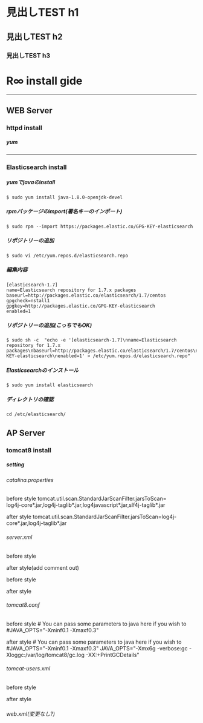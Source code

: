 # 見出しTEST h1
## 見出しTEST h2
### 見出しTEST h3




# R∞ install gide



---
## WEB Server 
### httpd install
##### yum
    
---
### Elasticsearch install
##### yumでjavaのinstall
    $ sudo yum install java-1.8.0-openjdk-devel
##### rpmパッケージのimport(署名キーのインポート)
    $ sudo rpm --import https://packages.elastic.co/GPG-KEY-elasticsearch
##### リポジトリーの追加
    $ sudo vi /etc/yum.repos.d/elasticsearch.repo
##### 編集内容
    [elasticsearch-1.7]
    name=Elasticsearch repository for 1.7.x packages
    baseurl=http://packages.elastic.co/elasticsearch/1.7/centos
    gpgcheck=nstall1
    gpgkey=http://packages.elastic.co/GPG-KEY-elasticsearch
    enabled=1
##### リポジトリーの追加(こっちでもOK)
    $ sudo sh -c  "echo -e '[elasticsearch-1.7]\nname=Elasticsearch repository for 1.7.x packages\nbaseurl=http://packages.elastic.co/elasticsearch/1.7/centos\ngpgcheck=1\ngpgkey=http://packages.elastic.co/GPG-KEY-elasticsearch\nenabled=1' > /etc/yum.repos.d/elasticsearch.repo"
##### Elasticsearchのインストール
    $ sudo yum install elasticsearch
##### ディレクトリの確認
    cd /etc/elasticsearch/


## AP Server
### tomcat8 install


##### setting
###### catalina.properties
before style
    tomcat.util.scan.StandardJarScanFilter.jarsToScan=\
    log4j-core*.jar,log4j-taglib*.jar,log4javascript*.jar,slf4j-taglib*.jar

after style
    tomcat.util.scan.StandardJarScanFilter.jarsToScan=log4j-core*.jar,log4j-taglib*.jar

###### server.xml
before style
      <Listener className="org.apache.catalina.core.AprLifecycleListener" SSLEngine="on" />

after style(add comment out)
    <!--
      <Listener className="org.apache.catalina.core.AprLifecycleListener" SSLEngine="on" />
    -->

before style
    <!-- Define an AJP 1.3 Connector on port 8009 -->
    <Connector port="8009" protocol="AJP/1.3" redirectPort="8443" />

after style
    <!-- Define an AJP 1.3 Connector on port 8009 -->
    <Connector port="8009" protocol="AJP/1.3" proxyPort="443" scheme="https" secure="true" />

###### tomcat8.conf
before style
    # You can pass some parameters to java here if you wish to
    #JAVA_OPTS="-Xminf0.1 -Xmaxf0.3"
    

after style
    # You can pass some parameters to java here if you wish to
    #JAVA_OPTS="-Xminf0.1 -Xmaxf0.3"
    JAVA_OPTS="-Xmx6g -verbose:gc -Xloggc:/var/log/tomcat8/gc.log -XX:+PrintGCDetails"

###### tomcat-users.xml
before style
    <user username="tomcat" password="<must-be-changed>" roles="tomcat"/>
    <user username="both" password="<must-be-changed>" roles="tomcat,role1"/>
    <user username="role1" password="<must-be-changed>" roles="role1"/>

after style
    <user username="tomcat" password="tomcat" roles="tomcat"/>
    <user username="both" password="tomcat" roles="tomcat,role1"/>
    <user username="role1" password="tomcat" roles="role1"/>

###### web.xml(変更なし?)
